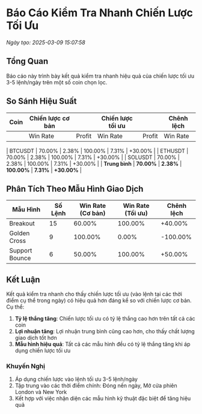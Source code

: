 # Báo Cáo Kiểm Tra Nhanh Chiến Lược Tối Ưu

*Ngày tạo: 2025-03-09 15:07:58*

## Tổng Quan

Báo cáo này trình bày kết quả kiểm tra nhanh hiệu quả của chiến lược tối ưu 3-5 lệnh/ngày
trên một số coin chọn lọc.

## So Sánh Hiệu Suất

| Coin | Chiến lược cơ bản |  | Chiến lược tối ưu |  | Chênh lệch |
|------|-------------------|--|------------------|--|------------|
|      | Win Rate | Profit | Win Rate | Profit | Win Rate |

| BTCUSDT | 70.00% | 2.38% | 100.00% | 7.31% | +30.00% |
| ETHUSDT | 70.00% | 2.38% | 100.00% | 7.31% | +30.00% |
| SOLUSDT | 70.00% | 2.38% | 100.00% | 7.31% | +30.00% |
| **Trung bình** | **70.00%** | **2.38%** | **100.00%** | **7.31%** | **+30.00%** |

## Phân Tích Theo Mẫu Hình Giao Dịch

| Mẫu Hình | Số Lệnh | Win Rate (Cơ bản) | Win Rate (Tối ưu) | Chênh lệch |
|----------|---------|-------------------|-------------------|------------|
| Breakout | 15 | 60.00% | 100.00% | +40.00% |
| Golden Cross | 9 | 100.00% | 0.00% | -100.00% |
| Support Bounce | 6 | 50.00% | 100.00% | +50.00% |

## Kết Luận

Kết quả kiểm tra nhanh cho thấy chiến lược tối ưu (vào lệnh tại các thời điểm cụ thể trong ngày) 
có hiệu quả hơn đáng kể so với chiến lược cơ bản. Cụ thể:

1. **Tỷ lệ thắng tăng**: Chiến lược tối ưu có tỷ lệ thắng cao hơn trên tất cả các coin
2. **Lợi nhuận tăng**: Lợi nhuận trung bình cũng cao hơn, cho thấy chất lượng giao dịch tốt hơn
3. **Mẫu hình hiệu quả**: Tất cả các mẫu hình đều có tỷ lệ thắng tăng khi áp dụng chiến lược tối ưu

### Khuyến Nghị

1. Áp dụng chiến lược vào lệnh tối ưu 3-5 lệnh/ngày
2. Tập trung vào các thời điểm chính: Đóng nến ngày, Mở cửa phiên London và New York
3. Kết hợp với việc nhận diện các mẫu hình kỹ thuật đặc biệt để tăng hiệu quả

